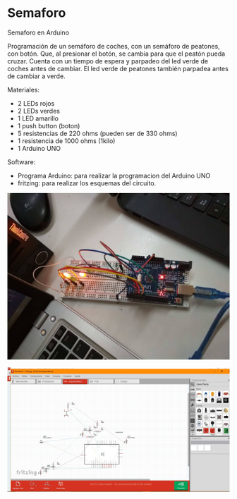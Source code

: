 # Semaforo
Semaforo en Arduino

Programación de un semáforo de coches, con un semáforo de peatones, con botón. 
Que, al presionar el botón, se cambia para que el peatón pueda cruzar. Cuenta con un tiempo de espera 
y parpadeo del led verde de coches antes de cambiar. El led verde de peatones también parpadea 
antes de cambiar a verde.

Materiales:
- 2 LEDs rojos
- 2 LEDs verdes
- 1 LED amarillo
- 1 push button (boton)
- 5 resistencias de 220 ohms (pueden ser de 330 ohms)
- 1 resistencia de 1000 ohms (1kilo)
- 1 Arduino UNO

Software:
- Programa Arduino: para realizar la programacion del Arduino UNO
- fritzing: para realizar los esquemas del circuito.

![Circuito Funcionando](https://github.com/Sarahi-Perez/Semaforo/blob/master/28169999_1597728776975891_1466166761_o.jpg "De 250 x 350 píxeles")

![Esquema del circuito](https://github.com/Sarahi-Perez/Semaforo/blob/master/esquema.jpg "Esquema del circuito en fritzing")
